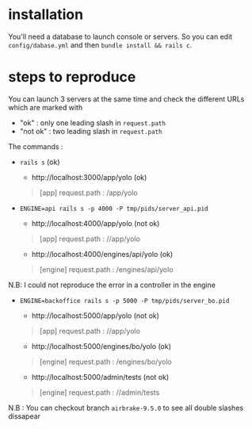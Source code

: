 # installation

You'll need a database to launch console or servers.
So you can edit `config/dabase.yml` and then `bundle install && rails c`.

# steps to reproduce

You can launch 3 servers at the same time and check the different URLs which are marked with
- "ok" : only one leading slash in `request.path`
- "not ok" : two leading slash in `request.path`

The commands :

- `rails s` (ok)

  - http://localhost:3000/app/yolo (ok)
  > [app] request.path : /app/yolo

- `ENGINE=api rails s -p 4000 -P tmp/pids/server_api.pid`

  - http://localhost:4000/app/yolo (not ok)
  > [app] request.path : //app/yolo

  - http://localhost:4000/engines/api/yolo (ok)
  > [engine] request.path : /engines/api/yolo

N.B: I could not reproduce the error in a controller in the engine

- `ENGINE=backoffice rails s -p 5000 -P tmp/pids/server_bo.pid`

  - http://localhost:5000/app/yolo (not ok)
  > [app] request.path : //app/yolo

  - http://localhost:5000/engines/bo/yolo (ok)
  > [engine] request.path : /engines/bo/yolo

  - http://localhost:5000/admin/tests (not ok)
  > [engine] request.path : //admin/tests


N.B : You can checkout branch `airbrake-9.5.0` to see all double slashes dissapear
